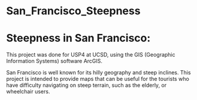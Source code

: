 # San_Francisco_Steepness
# Steepness in San Francisco:
This project was done for USP4 at UCSD, using the GIS (Geographic Information Systems) software ArcGIS. 

San Francisco is well known for its hilly geography and steep inclines. This project is intended to provide maps that can be useful for the tourists who have difficulty navigating on steep terrain, such as the elderly, or wheelchair users. 


